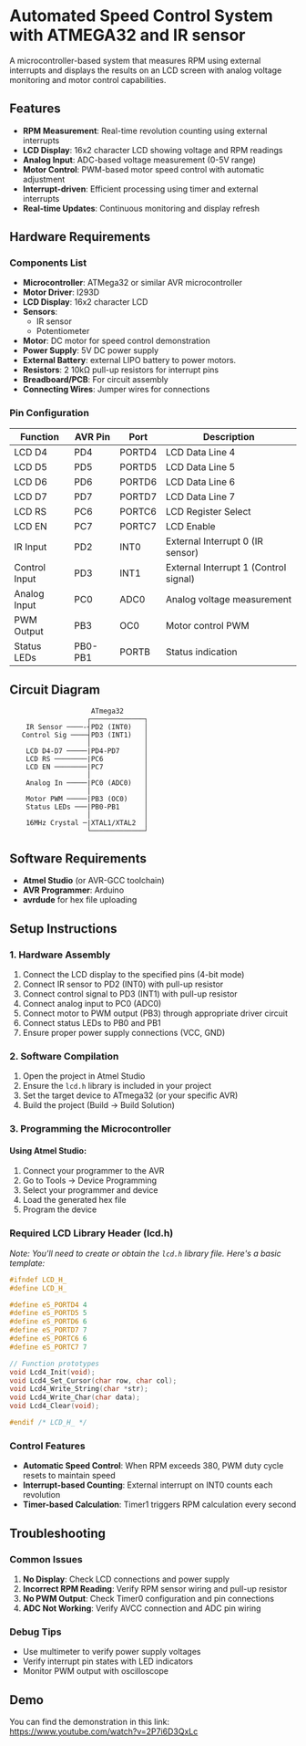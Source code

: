 # Automated Speed Control System with ATMEGA32 and IR sensor

A microcontroller-based system that measures RPM using external interrupts and displays the results on an LCD screen with analog voltage monitoring and motor control capabilities.

## Features

- **RPM Measurement**: Real-time revolution counting using external interrupts
- **LCD Display**: 16x2 character LCD showing voltage and RPM readings
- **Analog Input**: ADC-based voltage measurement (0-5V range)
- **Motor Control**: PWM-based motor speed control with automatic adjustment
- **Interrupt-driven**: Efficient processing using timer and external interrupts
- **Real-time Updates**: Continuous monitoring and display refresh

## Hardware Requirements

### Components List

- **Microcontroller**: ATMega32 or similar AVR microcontroller
- **Motor Driver**: I293D
- **LCD Display**: 16x2 character LCD
- **Sensors**:
  - IR sensor
  - Potentiometer
- **Motor**: DC motor for speed control demonstration
- **Power Supply**: 5V DC power supply
- **External Battery**: external LIPO battery to power motors.
- **Resistors**: 2 10kΩ pull-up resistors for interrupt pins
- **Breadboard/PCB**: For circuit assembly
- **Connecting Wires**: Jumper wires for connections

### Pin Configuration

| Function      | AVR Pin | Port   | Description                           |
| ------------- | ------- | ------ | ------------------------------------- |
| LCD D4        | PD4     | PORTD4 | LCD Data Line 4                       |
| LCD D5        | PD5     | PORTD5 | LCD Data Line 5                       |
| LCD D6        | PD6     | PORTD6 | LCD Data Line 6                       |
| LCD D7        | PD7     | PORTD7 | LCD Data Line 7                       |
| LCD RS        | PC6     | PORTC6 | LCD Register Select                   |
| LCD EN        | PC7     | PORTC7 | LCD Enable                            |
| IR Input      | PD2     | INT0   | External Interrupt 0 (IR sensor)      |
| Control Input | PD3     | INT1   | External Interrupt 1 (Control signal) |
| Analog Input  | PC0     | ADC0   | Analog voltage measurement            |
| PWM Output    | PB3     | OC0    | Motor control PWM                     |
| Status LEDs   | PB0-PB1 | PORTB  | Status indication                     |

## Circuit Diagram

```
                    ATmega32
                   ┌─────────────┐
    IR Sensor ────-┤PD2 (INT0)   │
   Control Sig ────┤PD3 (INT1)   │
                   │             │
    LCD D4-D7 ─────|PD4-PD7      │
    LCD RS ────────|PC6          │
    LCD EN ────────|PC7          │
                   │             │
    Analog In ─────|PC0 (ADC0)   │
                   │             │
    Motor PWM ─────|PB3 (OC0)    │
    Status LEDs ───|PB0-PB1      │
                   │             │
    16MHz Crystal ─|XTAL1/XTAL2  │
                   └─────────────┘
```

## Software Requirements

- **Atmel Studio** (or AVR-GCC toolchain)
- **AVR Programmer**: Arduino
- **avrdude** for hex file uploading

## Setup Instructions

### 1. Hardware Assembly

1. Connect the LCD display to the specified pins (4-bit mode)
2. Connect IR sensor to PD2 (INT0) with pull-up resistor
3. Connect control signal to PD3 (INT1) with pull-up resistor
4. Connect analog input to PC0 (ADC0)
5. Connect motor to PWM output (PB3) through appropriate driver circuit
6. Connect status LEDs to PB0 and PB1
7. Ensure proper power supply connections (VCC, GND)

### 2. Software Compilation

1. Open the project in Atmel Studio
2. Ensure the `lcd.h` library is included in your project
3. Set the target device to ATmega32 (or your specific AVR)
4. Build the project (Build → Build Solution)

### 3. Programming the Microcontroller

#### Using Atmel Studio:

1. Connect your programmer to the AVR
2. Go to Tools → Device Programming
3. Select your programmer and device
4. Load the generated hex file
5. Program the device

### Required LCD Library Header (lcd.h)

_Note: You'll need to create or obtain the `lcd.h` library file. Here's a basic template:_

```c
#ifndef LCD_H_
#define LCD_H_

#define eS_PORTD4 4
#define eS_PORTD5 5
#define eS_PORTD6 6
#define eS_PORTD7 7
#define eS_PORTC6 6
#define eS_PORTC7 7

// Function prototypes
void Lcd4_Init(void);
void Lcd4_Set_Cursor(char row, char col);
void Lcd4_Write_String(char *str);
void Lcd4_Write_Char(char data);
void Lcd4_Clear(void);

#endif /* LCD_H_ */
```

### Control Features

- **Automatic Speed Control**: When RPM exceeds 380, PWM duty cycle resets to maintain speed
- **Interrupt-based Counting**: External interrupt on INT0 counts each revolution
- **Timer-based Calculation**: Timer1 triggers RPM calculation every second

## Troubleshooting

### Common Issues

1. **No Display**: Check LCD connections and power supply
2. **Incorrect RPM Reading**: Verify RPM sensor wiring and pull-up resistor
3. **No PWM Output**: Check Timer0 configuration and pin connections
4. **ADC Not Working**: Verify AVCC connection and ADC pin wiring

### Debug Tips

- Use multimeter to verify power supply voltages
- Verify interrupt pin states with LED indicators
- Monitor PWM output with oscilloscope

## Demo

You can find the demonstration in this link:
https://www.youtube.com/watch?v=2P7i6D3QxLc
